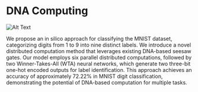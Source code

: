 # DNA Computing

![Alt Text]([assets/images/your-image.png](https://github.com/Sagar160/PER/blob/main/other_material/images/methodology.png))

We propose an in silico approach for classifying the MNIST dataset, categorizing digits from 1 to 9 into nine distinct labels. We introduce a novel distributed computation method that leverages existing DNA-based seesaw gates. Our model employs six parallel distributed computations, followed by two Winner-Takes-All (WTA) neural networks, which generate two three-bit one-hot encoded outputs for label identification. This approach achieves an accuracy of approximately 72.22% in MNIST digit classification, demonstrating the potential of DNA-based computation for multiple tasks.

